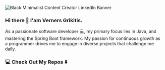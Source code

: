 ![Black Minimalist Content Creator LinkedIn Banner](https://github.com/vernersgrikitis/vernersgrikitis/assets/127933614/bc9974b6-41bf-49d6-ac4a-315125862b5d)

### Hi there 👋 I'am Verners Grikitis.

As a passionate software developer 💻, my primary focus lies in Java,
and mastering the Spring Boot framework.
My passion for continuous growth as a programmer drives me to engage in diverse projects that challenge me daily.


### 💻 Check Out My Repos ⬇️
